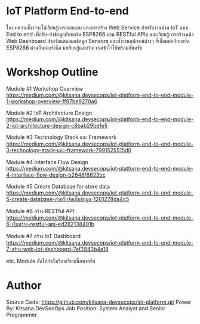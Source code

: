 # IoT Platform End-to-end

ในบทความนี้เราจะได้เรียนรู้การออกแบบ และการสร้าง Web Service สำหรับงานด้าน IoT แบบ End to end เพื่อรับ-ส่งข้อมูลกับบอร์ด ESP8266 ผ่าน RESTful APIs และเรียนรู้การสร้างหน้า Web Dashboard สำหรับแสดงผลข้อมูล Sensors และสั่งงานอุปกรณ์ต่างๆ ที่เชื่อมต่อกับบอร์ด ESP8266 ผ่านอินเตอร์เน็ต มาเรียนรู้และทำความเข้าใจไปพร้อมกันครับ

# Workshop Outline
Module #1 Workshop Overview
<br />https://medium.com/@kitsana.devsecops/iot-platform-end-to-end-module-1-workshop-overview-ff87be9270a6

Module #2 IoT Architecture Design
<br />https://medium.com/@kitsana.devsecops/iot-platform-end-to-end-module-2-iot-architecture-design-c8bab29be1e5

Module #3 Technology Stack และ Framework
<br />https://medium.com/@kitsana.devsecops/iot-platform-end-to-end-module-3-technology-stack-และ-framework-7991525515d0

Module #4 Interface Flow Design
<br />https://medium.com/@kitsana.devsecops/iot-platform-end-to-end-module-4-interface-flow-design-b2648f6623bc

Module #5 Create Database for store data
<br />https://medium.com/@kitsana.devsecops/iot-platform-end-to-end-module-5-create-database-สำหรับจัดเก็บข้อมูล-1281278da4c5

Module #6 สร้าง RESTful API
<br />https://medium.com/@kitsana.devsecops/iot-platform-end-to-end-module-6-เริ่มสร้าง-restful-api-ed282138491b

Module #7 สร้าง IoT Dashboard
<br />https://medium.com/@kitsana.devsecops/iot-platform-end-to-end-module-7-สร้าง-web-iot-dashboard-7af2843b4a18

etc. Module ถัดไปกำลังเรียบเรียงเนื้อหาครับ

# Author
Source Code: https://github.com/kitsana-devsecops/iot-platform.git
Power By: Kitsana.DevSecOps
Job Position: System Analyst and Senior Programmer
